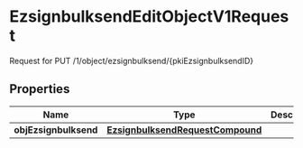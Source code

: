 

# EzsignbulksendEditObjectV1Request

Request for PUT /1/object/ezsignbulksend/{pkiEzsignbulksendID}

## Properties

| Name | Type | Description | Notes |
|------------ | ------------- | ------------- | -------------|
|**objEzsignbulksend** | [**EzsignbulksendRequestCompound**](EzsignbulksendRequestCompound.md) |  |  |



